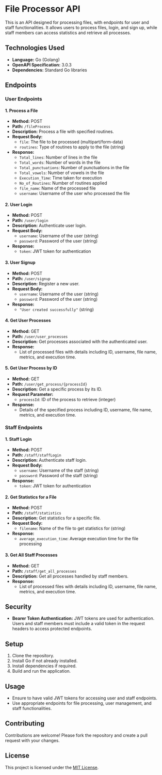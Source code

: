 # File Processor API

This is an API designed for processing files, with endpoints for user and staff functionalities. It allows users to process files, login, and sign up, while staff members can access statistics and retrieve all processes.

## Technologies Used
- **Language:** Go (Golang)
- **OpenAPI Specification:** 3.0.3
- **Dependencies:** Standard Go libraries

## Endpoints

### User Endpoints

#### 1. Process a File
- **Method:** POST
- **Path:** `/fileProcess`
- **Description:** Process a file with specified routines.
- **Request Body:**
  - `file`: The file to be processed (multipart/form-data)
  - `routines`: Type of routines to apply to the file (string)
- **Response:**
  - `Total_lines`: Number of lines in the file
  - `Total_words`: Number of words in the file
  - `Total_punctuations`: Number of punctuations in the file
  - `Total_vowels`: Number of vowels in the file
  - `Execution_Time`: Time taken for execution
  - `No_of_Routines`: Number of routines applied
  - `file_name`: Name of the processed file
  - `username`: Username of the user who processed the file

#### 2. User Login
- **Method:** POST
- **Path:** `/user/login`
- **Description:** Authenticate user login.
- **Request Body:**
  - `username`: Username of the user (string)
  - `password`: Password of the user (string)
- **Response:**
  - `token`: JWT token for authentication

#### 3. User Signup
- **Method:** POST
- **Path:** `/user/signup`
- **Description:** Register a new user.
- **Request Body:**
  - `username`: Username of the user (string)
  - `password`: Password of the user (string)
- **Response:**
  - `"User created successfully"` (string)

#### 4. Get User Processes
- **Method:** GET
- **Path:** `/user/user_processes`
- **Description:** Get processes associated with the authenticated user.
- **Response:**
  - List of processed files with details including ID, username, file name, metrics, and execution time.

#### 5. Get User Process by ID
- **Method:** GET
- **Path:** `/user/get_process/{processId}`
- **Description:** Get a specific process by its ID.
- **Request Parameter:**
  - `processId`: ID of the process to retrieve (integer)
- **Response:**
  - Details of the specified process including ID, username, file name, metrics, and execution time.

### Staff Endpoints

#### 1. Staff Login
- **Method:** POST
- **Path:** `/staff/staffLogin`
- **Description:** Authenticate staff login.
- **Request Body:**
  - `username`: Username of the staff (string)
  - `password`: Password of the staff (string)
- **Response:**
  - `token`: JWT token for authentication

#### 2. Get Statistics for a File
- **Method:** POST
- **Path:** `/staff/statistics`
- **Description:** Get statistics for a specific file.
- **Request Body:**
  - `filename`: Name of the file to get statistics for (string)
- **Response:**
  - `average_execution_time`: Average execution time for the file processing

#### 3. Get All Staff Processes
- **Method:** GET
- **Path:** `/staff/get_all_processes`
- **Description:** Get all processes handled by staff members.
- **Response:**
  - List of processed files with details including ID, username, file name, metrics, and execution time.

## Security
- **Bearer Token Authentication:** JWT tokens are used for authentication. Users and staff members must include a valid token in the request headers to access protected endpoints.

## Setup
1. Clone the repository.
2. Install Go if not already installed.
3. Install dependencies if required.
4. Build and run the application.

## Usage
- Ensure to have valid JWT tokens for accessing user and staff endpoints.
- Use appropriate endpoints for file processing, user management, and staff functionalities.

## Contributing
Contributions are welcome! Please fork the repository and create a pull request with your changes.

## License
This project is licensed under the [MIT License](LICENSE).


